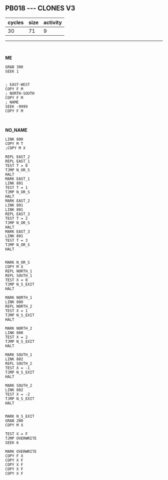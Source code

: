 ## PB018 --- CLONES V3

| cycles | size | activity |
| ------ | ---- | -------- |
| 30 | 71 | 9 |
<hr>
<br>

**ME**

```
GRAB 300
SEEK 1


; EAST-WEST
COPY F M
; NORTH-SOUTH
COPY F M
; NAME
SEEK -9999
COPY F M
```

<br>

**NO_NAME**

```
LINK 800
COPY M T
;COPY M X

REPL EAST_2
REPL EAST_1
TEST T = 0
TJMP N_OR_S
HALT
MARK EAST_1
LINK 801
TEST T = 1
TJMP N_OR_S
HALT
MARK EAST_2
LINK 801
LINK 801
REPL EAST_3
TEST T = 2
TJMP N_OR_S
HALT
MARK EAST_3
LINK 801
TEST T = 3
TJMP N_OR_S
HALT


MARK N_OR_S
COPY M X
REPL NORTH_1
REPL SOUTH_1
TEST X = 0
TJMP N_S_EXIT
HALT

MARK NORTH_1
LINK 800
REPL NORTH_2
TEST X = 1
TJMP N_S_EXIT
HALT

MARK NORTH_2
LINK 800
TEST X = 2
TJMP N_S_EXIT
HALT

MARK SOUTH_1
LINK 802
REPL SOUTH_2
TEST X = -1
TJMP N_S_EXIT
HALT

MARK SOUTH_2
LINK 802
TEST X = -2
TJMP N_S_EXIT
HALT


MARK N_S_EXIT
GRAB 200
COPY M X

TEST X = F
TJMP OVERWRITE
SEEK 6

MARK OVERWRITE
COPY F X
COPY X F
COPY X F
COPY X F
COPY X F
```
